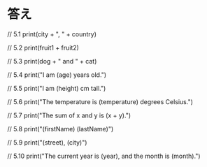 # 答え

// 5.1
print(city + ", " + country)

// 5.2
print(fruit1 + fruit2)

// 5.3
print(dog + " and " + cat)

// 5.4
print("I am \(age) years old.")

// 5.5
print("I am \(height) cm tall.")

// 5.6
print("The temperature is \(temperature) degrees Celsius.")

// 5.7
print("The sum of x and y is \(x + y).")

// 5.8
print("\(firstName) \(lastName)")

// 5.9
print("\(street), \(city)")

// 5.10
print("The current year is \(year), and the month is \(month).")
